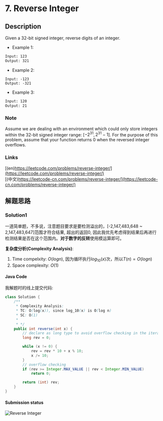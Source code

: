 # 7. Reverse Integer

## Description

Given a 32-bit signed integer, reverse digits of an integer.

- Example 1:
```txt
Input: 123
Output: 321
```
- Example 2:
```
Input: -123
Output: -321
```
- Example 3:
```txt
Input: 120
Output: 21
```
 
### Note
Assume we are dealing with an environment which could only store integers within the 32-bit signed integer range: [$−2^31,  2^31 − 1$]. For the purpose of this problem, assume that your function returns 0 when the reversed integer overflows.

### Links

[(en)https://leetcode.com/problems/reverse-integer/](https://leetcode.com/problems/reverse-integer/)
<br />
[(中文)https://leetcode-cn.com/problems/reverse-integer/](https://leetcode-cn.com/problems/reverse-integer/)

## 解题思路

### Solution1

一道简单题，不多说，注意题目要求是要检测溢出的，[-2,147,483,648 ~ 2,147,483,647]范围才符合结果, 超出的返回0, 因此我优先考虑得到结果后再进行检测结果是否在这个范围内。**对于数字的反转**使用模运算即可。

**复杂度分析(Complexity Analysis)**:
1. Time compelxity: $O(log n)$, 因为循环执行$log_{10}(x)$次，所以$T(n) = O(log n)$
2. Space complexity: $O(1)$


#### Java Code 

我解题时的线上提交代码:

```java
class Solution {
    /**
     * Complexity Analysis:
     * TC: O(log(x)), since log_10(x) is O(log n)
     * SC: O(1)
     *
     * */
    public int reverse(int x) {
        // declare as long type to avoid overflow checking in the iterations
        long rev = 0; 

        while (x != 0) {
            rev = rev * 10 + x % 10;
            x /= 10;
        }
        // overflow checking
        if (rev >= Integer.MAX_VALUE || rev < Integer.MIN_VALUE)
            return 0;

        return (int) rev;
    }
}
```

#### Submission status

![Reverse Integer](/leetcode-java-solutions/images/0007.reverse-integer.png)

